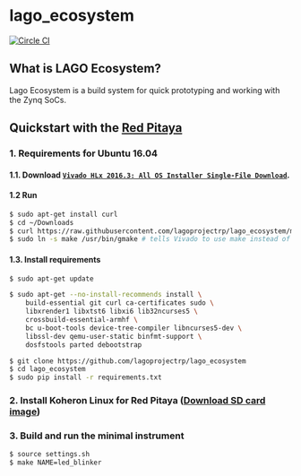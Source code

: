 # lago\_ecosystem

[![Circle CI](https://circleci.com/gh/Koheron/koheron-sdk.svg?style=shield)](https://circleci.com/gh/Koheron/koheron-sdk)

## What is LAGO Ecosystem?

Lago Ecosystem is a build system for quick prototyping and working with the Zynq SoCs.

## Quickstart with the [Red Pitaya](http://redpitaya.com)

### 1. Requirements for Ubuntu 16.04

#### 1.1. Download [`Vivado HLx 2016.3: All OS Installer Single-File Download`](https://www.xilinx.com/support/download/index.html/content/xilinx/en/downloadNav/vivado-design-tools/2016-3.html).

#### 1.2 Run

```bash
$ sudo apt-get install curl
$ cd ~/Downloads
$ curl https://raw.githubusercontent.com/lagoprojectrp/lago_ecosystem/master/scripts/install_vivado.sh | sudo /bin/bash /dev/stdin
$ sudo ln -s make /usr/bin/gmake # tells Vivado to use make instead of gmake
```

#### 1.3. Install requirements

```bash
$ sudo apt-get update

$ sudo apt-get --no-install-recommends install \
    build-essential git curl ca-certificates sudo \
    libxrender1 libxtst6 libxi6 lib32ncurses5 \
    crossbuild-essential-armhf \
    bc u-boot-tools device-tree-compiler libncurses5-dev \
    libssl-dev qemu-user-static binfmt-support \
    dosfstools parted debootstrap

$ git clone https://github.com/lagoprojectrp/lago_ecosystem
$ cd lago_ecosystem
$ sudo pip install -r requirements.txt
```

### 2. Install Koheron Linux for Red Pitaya ([Download SD card image](https://github.com/lagoprojectrp/lago_ecosystem/releases))

### 3. Build and run the minimal instrument

```bash
$ source settings.sh
$ make NAME=led_blinker
```

<!---### 4. Ping the board and watch the LEDs blink

```bash
$ curl http://$(HOST)/api/board/ping
```

## Examples of instruments

* [`led_blinker`](https://github.com/Koheron/koheron-sdk/tree/master/instruments/led_blinker) : minimal instrument with LED control from Python.
* [`adc_dac`](https://github.com/Koheron/koheron-sdk/tree/master/instruments/adc_dac) : instrument with minimal read/write capability on Red Pitaya ADCs and DACs.
* [`pulse_generator`](https://github.com/Koheron/koheron-sdk/tree/master/instruments/pulse_generator) : pulse generation with synchronous acquisition.
* [`laser_controller`](https://github.com/Koheron/koheron-sdk/tree/master/instruments/decimator) : laser current control using pulse-density modulation.
* [`decimator`](https://github.com/Koheron/koheron-sdk/tree/master/instruments/decimator) : decimation using a compensated CIC filter.
* [`oscillo`](https://github.com/Koheron/koheron-sdk/tree/master/instruments/oscillo) : signal acquisition / generation with coherent averaging mode.
* [`spectrum`](https://github.com/Koheron/koheron-sdk/tree/master/instruments/spectrum) : spectrum analyzer with peak-detection and averaging.


## How to

Open Vivado and build the instrument block design:
```
$ make NAME=oscillo bd
```

Build the SD card image:
```
$ make NAME=led_blinker linux
$ sudo bash os/scripts/image.sh led_blinker
```

Build the instrument (without running it):
```
$ make NAME=oscillo
```

Test a verilog core:
```
$ make CORE=comparator_v1_0 test_core
```

Test a Tcl module:
```
$ make NAME=averager INSTRUMENT_PATH=fpga/modules test_module
```
-->

